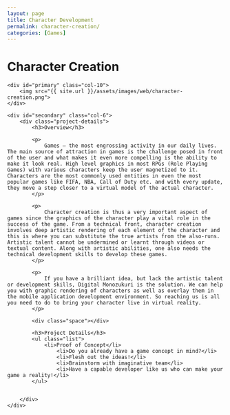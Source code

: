 ```yaml
---
layout: page
title: Character Development
permalink: character-creation/
categories: [Games]
---
```


<div class="page-header">
	<h1 class="page-title">Character Creation</h1>
</div>

<div id="main" class="row">
		
	<div id="primary" class="col-10">	
		<img src="{{ site.url }}/assets/images/web/character-creation.png">
	</div>
			      		
	<div id="secondary" class="col-6">  			
		<div class="project-details">
			<h3>Overview</h3>

			<p>
				Games – the most engrossing activity in our daily lives. The main source of attraction in games is the challenge posed in front of the user and what makes it even more compelling is the ability to make it look real. High level graphics in most RPGs (Role Playing Games) with various characters keep the user magnetized to it. Characters are the most commonly used entities in even the most popular games like FIFA, NBA, Call of Duty etc. and with every update, they move a step closer to a virtual model of the actual character.
			</p>

			<p>
				Character creation is thus a very important aspect of games since the graphics of the character play a vital role in the success of the game. From a technical front, character creation involves deep artistic rendering of each element of the character and this is where you can substitute the true artists from the also-runs. Artistic talent cannot be undermined or learnt through videos or textual content. Along with artistic abilities, one also needs the technical development skills to develop these games.
			</p>

			<p>
				If you have a brilliant idea, but lack the artistic talent or development skills, Digital Monozukuri is the solution. We can help you with graphic rendering of characters as well as overlay them in the mobile application development environment. So reaching us is all you need to do to bring your character live in virtual reality.
			</p>
				      			
			<div class="space"></div>
				      			
  			<h3>Project Details</h3>
  			<ul class="list">
  				<li>Proof of Concept</li> 
					<li>Do you already have a game concept in mind?</li> 
					<li>Flesh out the ideas!</li> 
					<li>Brainstorm with imaginative team</li> 
					<li>Have a capable developer like us who can make your game a reality!</li> 
  			</ul>
				      			
				      			
		</div>	      			
	</div>
</div>